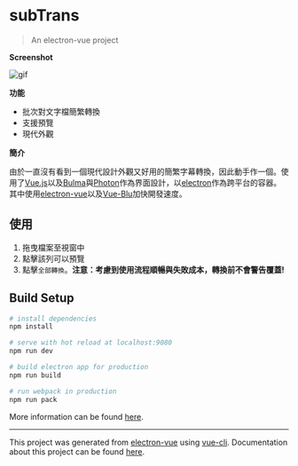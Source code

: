 # subTrans

> An electron-vue project

**Screenshot**

![gif](http://i.imgur.com/U0xw99E.gif)

**功能**

* 批次對文字檔簡繁轉換
* 支援預覽
* 現代外觀

**簡介**

由於一直沒有看到一個現代設計外觀又好用的簡繁字幕轉換，因此動手作一個。使用了[Vue.js](vuejs.org)以及[Bulma](bulma.io)與[Photon](http://photonkit.com/)作為界面設計，以[electron](electron.atom.io)作為跨平台的容器。其中使用[electron-vue](https://github.com/SimulatedGREG/electron-vue)以及[Vue-Blu](https://chenz24.github.io/vue-blu/)加快開發速度。

## 使用

1. 拖曳檔案至視窗中
2. 點擊該列可以預覽
3. 點擊`全部轉換`。__注意：考慮到使用流程順暢與失敗成本，轉換前不會警告覆蓋!__


## Build Setup

``` bash
# install dependencies
npm install

# serve with hot reload at localhost:9080
npm run dev

# build electron app for production
npm run build

# run webpack in production
npm run pack
```
More information can be found [here](https://simulatedgreg.gitbooks.io/electron-vue/content/docs/npm_scripts.html).

---

This project was generated from [electron-vue](https://github.com/SimulatedGREG/electron-vue) using [vue-cli](https://github.com/vuejs/vue-cli). Documentation about this project can be found [here](https://simulatedgreg.gitbooks.io/electron-vue/content/index.html).
